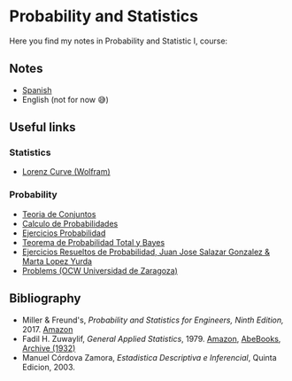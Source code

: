 # Probability and Statistics
Here you find my notes in Probability and Statistic I, course:
## Notes
  * [Spanish](https://github.com/toborochi/University/blob/master/Third%20Semester/MAT202/Notes/Spanish/Apuntes%20Estadistica.pdf)
  * English (not for now :sweat_smile:)
## Useful links
### Statistics
 * [Lorenz Curve (Wolfram)](http://mathworld.wolfram.com/LorenzCurve.html)
### Probability
  * [Teoria de Conjuntos](http://www.metonymie.com/apuntes/2008/09/10/teoria-de-conjuntos-definiciones-y-formulas-basicas.html)
  * [Calculo de Probabilidades](http://www.ugr.es/~bioestad/_private/Tema_2_color.pdf)
  * [Ejercicios Probabilidad](http://www.lapresentacion.com/granada/antigua/materias/matematicas/bto2ccss/ejercicios_probabilidad.pdf)
  * [Teorema de Probabilidad Total y Bayes](http://www3.gobiernodecanarias.org/medusa/ecoblog/pfeldom/files/2012/09/Teorema-de-la-probabilidad-total-y-Bayes.pdf)
  * [Ejercicios Resueltos de Probabilidad, Juan Jose Salazar Gonzalez & Marta Lopez Yurda](https://matematicasiesoja.files.wordpress.com/2015/03/terc3ada-y-ejercicios-de-probabilidad.pdf)
  * [Problems (OCW Universidad de Zaragoza)](https://ocw.unizar.es/ocw/ciencias-experimentales/conocimientos-basicos-de-matematicas-para-primeros-cursos-universitarios/b5_estadistica/b5_tema1/resueltos_B5_t1.pdf)
  
  
  
  
 
## Bibliography
  * Miller & Freund's, _Probability and Statistics for Engineers, Ninth Edition,_ 2017. [Amazon](https://www.amazon.com/Miller-Freunds-Probability-Statistics-Engineers/dp/0321986245)
  * Fadil H. Zuwaylif, _General Applied Statistics_, 1979. [Amazon](https://www.amazon.com/General-Applied-Statistics-Fadil-Zuwaylif/dp/0840386362), [AbeBooks](https://www.abebooks.com/9780840386366/General-Applied-Statistics-Fadil-Zuwaylif-0840386362/plp), [Archive (1932)](https://archive.org/details/generalappliedst00zuwa)
  * Manuel Córdova Zamora, _Estadistica Descriptiva e Inferencial_, Quinta Edicion, 2003.
